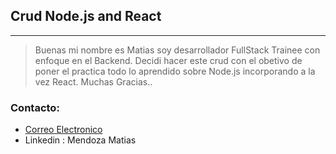 ## Crud Node.js and React
---

> Buenas mi nombre es Matias soy desarrollador FullStack Trainee con enfoque en el Backend. Decidi hacer este crud con el obetivo de poner el practica todo lo aprendido sobre Node.js incorporando a la vez React.
Muchas Gracias..

### Contacto:

 * [Correo Electronico](mendoza.matias.ezequiel.01@gmail.com)
 * Linkedin : Mendoza Matias
